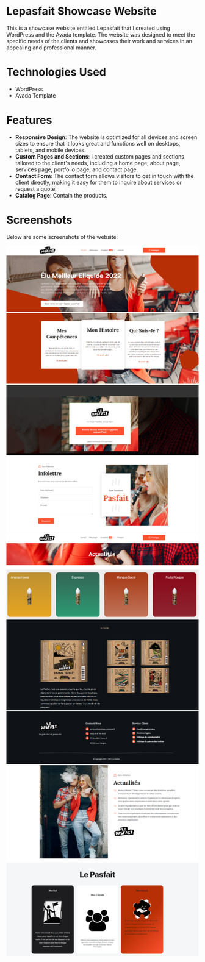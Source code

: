 # Lepasfait Showcase Website
This is a showcase website entitled Lepasfait that I created using WordPress and the Avada template. The website was designed to meet the specific needs of the clients 
and showcases their work and services in an appealing and professional manner.

# Technologies Used
- WordPress
- Avada Template

# Features
- **Responsive Design**: The website is optimized for all devices and screen sizes to ensure that it looks great and functions well on desktops, tablets, and mobile devices.
- **Custom Pages and Sections**: I created custom pages and sections tailored to the client's needs, including a home page, about page, services page, portfolio page,
and contact page.
- **Contact Form**: The contact form allows visitors to get in touch with the client directly, making it easy for them to inquire about services or request a quote.
- **Catalog Page**: Contain the products.
# Screenshots
Below are some screenshots of the website:

<div class="gallery">
    <img src="https://github.com/feriel214/LePasfait/blob/main/assets/1.PNG" alt="home image" >
    <img src="https://github.com/feriel214/LePasfait/blob/main/assets/2.PNG" alt="home image" >
    <img src="https://github.com/feriel214/LePasfait/blob/main/assets/3.PNG" alt="home image" >
    <img src="https://github.com/feriel214/LePasfait/blob/main/assets/4.PNG" alt="home image" >
    <img src="https://github.com/feriel214/LePasfait/blob/main/assets/5.PNG" alt="home image" >
    <img src="https://github.com/feriel214/LePasfait/blob/main/assets/6.PNG" alt="home image" >
    <img src="https://github.com/feriel214/LePasfait/blob/main/assets/8.PNG" alt="home image" >
    <img src="https://github.com/feriel214/LePasfait/blob/main/assets/9.PNG" alt="home image" >
    <img src="https://github.com/feriel214/LePasfait/blob/main/assets/10.PNG" alt="home image" >
</div>
